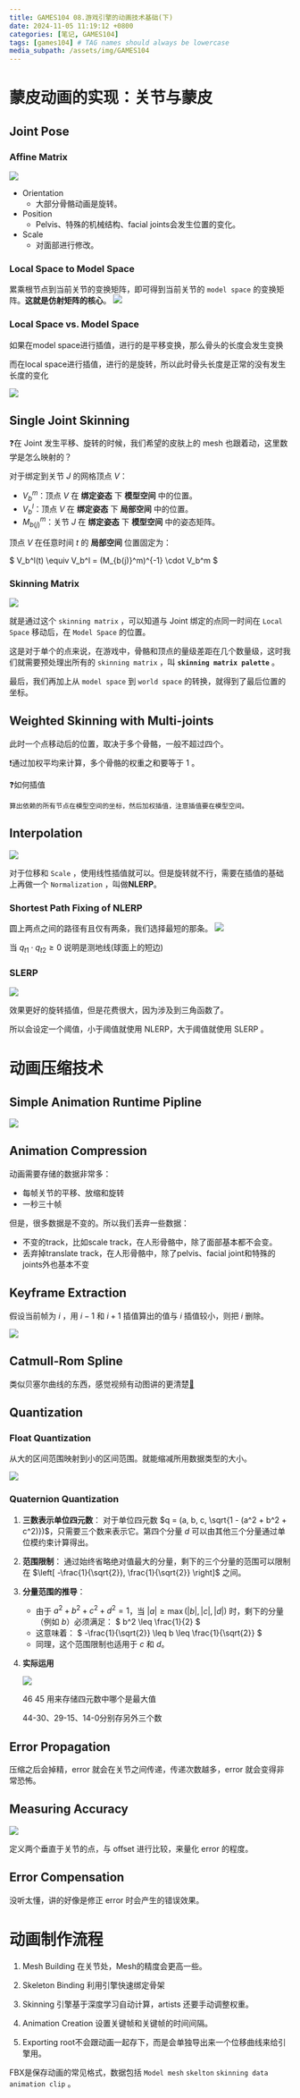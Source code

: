 ```yaml
---
title: GAMES104 08.游戏引擎的动画技术基础(下)
date: 2024-11-05 11:19:12 +0800
categories: [笔记, GAMES104]
tags: [games104] # TAG names should always be lowercase
media_subpath: /assets/img/GAMES104 
---
```

# 蒙皮动画的实现：关节与蒙皮
## Joint Pose
### Affine Matrix
![](QQ20241106-162514.png)

- Orientation
    - 大部分骨骼动画是旋转。
- Position
    - Pelvis、特殊的机械结构、facial joints会发生位置的变化。
- Scale
    - 对面部进行修改。

### Local Space to Model Space
累乘根节点到当前关节的变换矩阵，即可得到当前关节的 `model space` 的变换矩阵。**这就是仿射矩阵的核心**。
![](QQ20241106-165533.png)

### Local Space vs. Model Space
如果在model space进行插值，进行的是平移变换，那么骨头的长度会发生变换

而在local space进行插值，进行的是旋转，所以此时骨头长度是正常的没有发生长度的变化

![](QQ20241106-170140.png)

## Single Joint Skinning
❓在 Joint 发生平移、旋转的时候，我们希望的皮肤上的 mesh 也跟着动，这里数学是怎么映射的？

对于绑定到关节 $J$ 的网格顶点 $V$：

- $V_b^m$：顶点 $V$ 在 **绑定姿态** 下 **模型空间** 中的位置。
- $V_b^l$：顶点 $V$ 在 **绑定姿态** 下 **局部空间** 中的位置。
- $M_{b(j)}^m$：关节 $J$ 在 **绑定姿态** 下 **模型空间** 中的姿态矩阵。

顶点 $V$ 在任意时间 $t$ 的 **局部空间** 位置固定为：

$
V_b^l(t) \equiv V_b^l = (M_{b(j)}^m)^{-1} \cdot V_b^m
$

### Skinning Matrix
![](QQ20241106-194229.png)

就是通过这个 `skinning matrix` ，可以知道与 Joint 绑定的点同一时间在 `Local Space` 移动后，在 `Model Space` 的位置。


这是对于单个的点来说，在游戏中，骨骼和顶点的量级差距在几个数量级，这时我们就需要预处理出所有的 `skinning matrix` ，叫 **`skinning matrix palette`** 。


最后，我们再加上从 `model space` 到 `world space` 的转换，就得到了最后位置的坐标。

## Weighted Skinning with Multi-joints
此时一个点移动后的位置，取决于多个骨骼，一般不超过四个。

❗通过加权平均来计算，多个骨骼的权重之和要等于 $1$ 。

❓如何插值

    算出依赖的所有节点在模型空间的坐标，然后加权插值，注意插值要在模型空间。

## Interpolation
![](QQ20241106-221953.png)

对于位移和 `Scale` ，使用线性插值就可以。但是旋转就不行，需要在插值的基础上再做一个 `Normalization` ，叫做**NLERP**。

### Shortest Path Fixing of NLERP
圆上两点之间的路径有且仅有两条，我们选择最短的那条。
![](QQ20241107-135549.png)

当 $q_{t1} \cdot q_{t2} \geqslant 0$ 说明是测地线(球面上的短边)

### SLERP
![](QQ20241107-150646.png)

效果更好的旋转插值，但是花费很大，因为涉及到三角函数了。

所以会设定一个阈值，小于阈值就使用 NLERP，大于阈值就使用 SLERP 。

# 动画压缩技术
## Simple Animation Runtime Pipline
![](QQ20241107-151017.png)

## Animation Compression
动画需要存储的数据非常多：
- 每帧关节的平移、放缩和旋转
- 一秒三十帧

但是，很多数据是不变的。所以我们丢弃一些数据：
- 不变的track，比如scale track，在人形骨骼中，除了面部基本都不会变。
- 丢弃掉translate track，在人形骨骼中，除了pelvis、facial joint和特殊的joints外也基本不变

## Keyframe Extraction
假设当前帧为 $i$ ，用 $i -1$ 和 $i+1$ 插值算出的值与 $i$ 插值较小，则把 $i$ 删除。

![](QQ20241107-152612.png)

## Catmull-Rom Spline
类似贝塞尔曲线的东西，感觉视频有动图讲的更清楚[🔗](https://www.bilibili.com/video/BV1fF411j7hA/?share_source=copy_web&vd_source=e5a88947c28f5a5f0f065ec2d2ccd3e2&t=1770)

## Quantization
### Float Quantization
从大的区间范围映射到小的区间范围。就能缩减所用数据类型的大小。

![](QQ20241107-160250.png)

### Quaternion Quantization
1. **三数表示单位四元数**：
   对于单位四元数 $q = (a, b, c, \sqrt{1 - (a^2 + b^2 + c^2)})$，只需要三个数来表示它。第四个分量 $d$ 可以由其他三个分量通过单位模约束计算得出。

2. **范围限制**：
   通过始终省略绝对值最大的分量，剩下的三个分量的范围可以限制在 $\left[ -\frac{1}{\sqrt{2}}, \frac{1}{\sqrt{2}} \right]$ 之间。

3. **分量范围的推导**：
   - 由于 $a^2 + b^2 + c^2 + d^2 = 1$，当 $|a| \geq \max(|b|, |c|, |d|)$ 时，剩下的分量（例如 $b$）必须满足：
     $
     b^2 \leq \frac{1}{2}
     $
   - 这意味着：
     $
     -\frac{1}{\sqrt{2}} \leq b \leq \frac{1}{\sqrt{2}}
     $
   - 同理，这个范围限制也适用于 $c$ 和 $d$。
4. **实际运用**

    ![](QQ20241107-163217.png)

    46 45 用来存储四元数中哪个是最大值

    44-30、29-15、14-0分别存另外三个数

## Error Propagation

压缩之后会掉精，error 就会在关节之间传递，传递次数越多，error 就会变得非常恐怖。

## Measuring Accuracy

![](QQ20241107-220307.png)

定义两个垂直于关节的点，与 offset 进行比较，来量化 error 的程度。

## Error Compensation 
没听太懂，讲的好像是修正 error 时会产生的错误效果。

# 动画制作流程
1. Mesh Building
在关节处，Mesh的精度会更高一些。

2. Skeleton Binding
利用引擎快速绑定骨架

3. Skinning
引擎基于深度学习自动计算，artists 还要手动调整权重。

4. Animation Creation
设置关键帧和关键帧的时间间隔。

5. Exporting
root不会跟动画一起存下，而是会单独导出来一个位移曲线来给引擎用。

FBX是保存动画的常见格式，数据包括 `Model mesh` `skelton` `skinning data` `animation clip` 。


